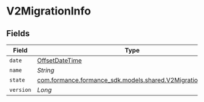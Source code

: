 # V2MigrationInfo


## Fields

| Field                                                                                                       | Type                                                                                                        | Required                                                                                                    | Description                                                                                                 | Example                                                                                                     |
| ----------------------------------------------------------------------------------------------------------- | ----------------------------------------------------------------------------------------------------------- | ----------------------------------------------------------------------------------------------------------- | ----------------------------------------------------------------------------------------------------------- | ----------------------------------------------------------------------------------------------------------- |
| `date`                                                                                                      | [OffsetDateTime](https://docs.oracle.com/javase/8/docs/api/java/time/OffsetDateTime.html)                   | :heavy_minus_sign:                                                                                          | N/A                                                                                                         |                                                                                                             |
| `name`                                                                                                      | *String*                                                                                                    | :heavy_minus_sign:                                                                                          | N/A                                                                                                         | migrations:001                                                                                              |
| `state`                                                                                                     | [com.formance.formance_sdk.models.shared.V2MigrationInfoState](../../models/shared/V2MigrationInfoState.md) | :heavy_minus_sign:                                                                                          | N/A                                                                                                         |                                                                                                             |
| `version`                                                                                                   | *Long*                                                                                                      | :heavy_minus_sign:                                                                                          | N/A                                                                                                         | 11                                                                                                          |